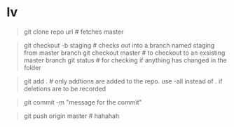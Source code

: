 # lv
>git clone repo url # fetches master

> git checkout -b staging # checks out into a branch named staging from master branch
> git checkout master  # to checkout to an exsisting master branch
> git status  # for checking if anything has changed in the folder

> git add . # only addtions are added to the repo. use -all instead of . if deletions are to be recorded

> git commit -m "message for the commit"

> git push origin master # hahahah 